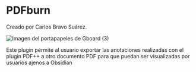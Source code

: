 # PDFburn

Creado por Carlos Bravo Suárez.

![Imagen del portapapeles de Gboard (3)](https://github.com/user-attachments/assets/2f8e5378-5993-4746-9cba-236159cbf8d1)

Este plugin permite al usuario exportar las anotaciones realizadas con el plugin PDF++ a otro documento PDF para que puedan ser visualizadas por usuarios ajenos a Obsidian
